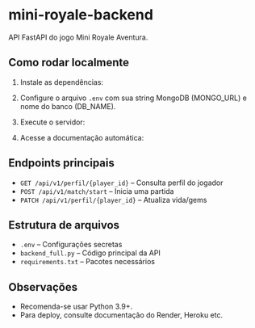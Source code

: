 # mini-royale-backend

API FastAPI do jogo Mini Royale Aventura.

## Como rodar localmente

1. Instale as dependências:

2. Configure o arquivo `.env` com sua string MongoDB (MONGO_URL) e nome do banco (DB_NAME).

3. Execute o servidor:

4. Acesse a documentação automática:

## Endpoints principais

- `GET /api/v1/perfil/{player_id}` – Consulta perfil do jogador
- `POST /api/v1/match/start` – Inicia uma partida
- `PATCH /api/v1/perfil/{player_id}` – Atualiza vida/gems

## Estrutura de arquivos

- `.env` – Configurações secretas
- `backend_full.py` – Código principal da API
- `requirements.txt` – Pacotes necessários

## Observações

- Recomenda-se usar Python 3.9+.
- Para deploy, consulte documentação do Render, Heroku etc.


